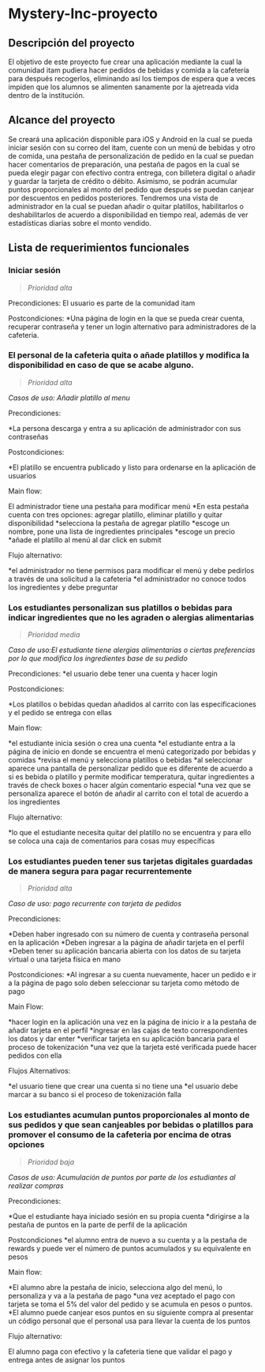 # Mystery-Inc-proyecto

## Descripción del proyecto
El objetivo de este proyecto fue crear una aplicación mediante la cual la comunidad itam pudiera hacer pedidos de bebidas y comida a la cafetería para después recogerlos, eliminando así los tiempos de espera que a veces impiden que los alumnos se alimenten sanamente por la ajetreada vida dentro de la institución. 

## Alcance del proyecto 

Se creará una aplicación disponible para iOS y Android en la cual se pueda iniciar sesión con su correo del itam, cuente con un menú de bebidas y otro de comida, una pestaña de personalización de pedido en la cual se puedan hacer comentarios de preparación, una pestaña de pagos en la cual se pueda elegir pagar con efectivo contra entrega, con billetera digital o añadir y guardar la tarjeta de crédito o débito. Asimismo, se podrán acumular puntos proporcionales al monto del pedido que después se puedan canjear por descuentos en pedidos posteriores. Tendremos una vista de administrador en la cual se puedan añadir o quitar platillos, habilitarlos o deshabilitarlos de acuerdo a disponibilidad en tiempo real, además de ver estadísticas diarias sobre el monto vendido.

## Lista de requerimientos funcionales 

### Iniciar sesión 
>*Prioridad alta*

Precondiciones: 
El usuario es parte de la comunidad itam

Postcondiciones:
*Una página de login en la que se pueda crear cuenta, recuperar contraseña y tener un login alternativo para administradores de la cafeteria. 

### El personal de la cafeteria quita o añade platillos y modifica la disponibilidad en caso de que se acabe alguno. 
>*Prioridad alta*

*Casos de uso: Añadir platillo al menu*

Precondiciones:

*La persona descarga y entra a su aplicación de administrador con sus contraseñas

Postcondiciones:

*El platillo se encuentra publicado y listo para ordenarse en la aplicación de usuarios

Main flow:

El administrador tiene una pestaña para modificar menú
*En esta pestaña cuenta con tres opciones: agregar platillo, eliminar platillo y quitar disponibilidad
*selecciona la pestaña de agregar platillo
*escoge un nombre, pone una lista de ingredientes principales
*escoge un precio
*añade el platillo al menú al dar click en submit

Flujo alternativo:

*el administrador no tiene permisos para modificar el menú y debe pedirlos a través de una solicitud a la cafeteria
*el administrador no conoce todos los ingredientes y debe preguntar

### Los estudiantes personalizan sus platillos o bebidas para indicar ingredientes que no les agraden o alergias alimentarias 
>*Prioridad media*

*Caso de uso:El estudiante tiene alergias alimentarias o ciertas preferencias por lo que modifica los ingredientes base de su pedido*

Precondiciones:
*el usuario debe tener una cuenta y hacer login

Postcondiciones:

*Los platillos o bebidas quedan añadidos al carrito con las especificaciones y el pedido se entrega con ellas

Main flow:

*el estudiante inicia sesión o crea una cuenta
*el estudiante entra a la página de inicio en donde se encuentra el menú categorizado por bebidas y comidas
*revisa el menú y selecciona platillos o bebidas
*al seleccionar aparece una pantalla de personalizar pedido que es diferente de acuerdo a si es bebida o platillo y permite modificar temperatura, quitar ingredientes a través de check boxes o hacer algún comentario especial
*una vez que se personaliza aparece el botón de añadir al carrito con el total de acuerdo a los ingredientes

Flujo alternativo:

*lo que el estudiante necesita quitar del platillo no se encuentra y para ello se coloca una caja de comentarios para cosas muy específicas

### Los estudiantes pueden tener sus tarjetas digitales guardadas de manera segura para pagar recurrentemente 
>*Prioridad alta*

*Caso de uso: pago recurrente con tarjeta de pedidos*

Precondiciones:

*Deben haber ingresado con su número de cuenta y contraseña personal en la aplicación
*Deben ingresar a la página de añadir tarjeta en el perfil
*Deben tener su aplicación bancaria abierta con los datos de su tarjeta virtual o una tarjeta física en mano

Postcondiciones:
*Al ingresar a su cuenta nuevamente, hacer un pedido e ir a la página de pago solo deben seleccionar su tarjeta como método de pago

Main Flow:

*hacer login en la aplicación
una vez en la página de inicio ir a la pestaña de añadir tarjeta en el perfil
*ingresar en las cajas de texto correspondientes los datos y dar enter
*verificar tarjeta en su aplicación bancaria para el proceso de tokenización
*una vez que la tarjeta esté verificada puede hacer pedidos con ella

Flujos Alternativos:

*el usuario tiene que crear una cuenta si no tiene una
*el usuario debe marcar a su banco si el proceso de tokenización falla

### Los estudiantes acumulan puntos proporcionales al monto de sus pedidos y que sean canjeables por bebidas o platillos para promover el consumo de la cafeteria por encima de otras opciones
>*Prioridad baja*

*Casos de uso: Acumulación de puntos por parte de los estudiantes al realizar compras*

Precondiciones:

*Que el estudiante haya iniciado sesión en su propia cuenta
*dirigirse a la pestaña de puntos en la parte de perfil de la aplicación

Postcondiciones
*el alumno entra de nuevo a su cuenta y a la pestaña de rewards y puede ver el número de puntos acumulados y su equivalente en pesos

Main flow:

*El alumno abre la pestaña de inicio, selecciona algo del menú, lo personaliza y va a la pestaña de pago
*una vez aceptado el pago con tarjeta se toma el 5% del valor del pedido y se acumula en pesos o puntos.
*El alumno puede canjear esos puntos en su siguiente compra al presentar un código personal que el personal usa para llevar la cuenta de los puntos

Flujo alternativo:

El alumno paga con efectivo y la cafeteria tiene que validar el pago y entrega antes de asignar los puntos






